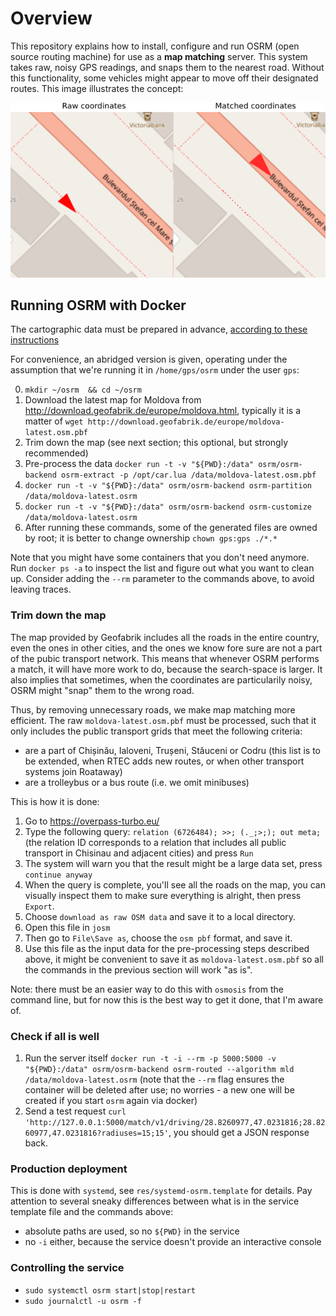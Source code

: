 # Overview

This repository explains how to install, configure and run OSRM (open source routing machine) for
use as a **map matching** server. This system takes raw, noisy GPS readings, and snaps them to the
nearest road. Without this functionality, some vehicles might appear to move off their designated
routes. This image illustrates the concept:

![Route-matching illustrated](images/raw-matched.png "Example of route matching")


## Running OSRM with Docker
The cartographic data must be prepared in advance, [according to these instructions](https://github.com/Project-OSRM/osrm-backend)

For convenience, an abridged version is given, operating under the assumption that we're running it
in `/home/gps/osrm` under the user `gps`:

0. `mkdir ~/osrm  && cd ~/osrm`
1. Download the latest map for Moldova from http://download.geofabrik.de/europe/moldova.html,
   typically it is a matter of `wget http://download.geofabrik.de/europe/moldova-latest.osm.pbf`
2. Trim down the map (see next section; this optional, but strongly recommended)
3. Pre-process the data `docker run -t -v "${PWD}:/data" osrm/osrm-backend osrm-extract -p /opt/car.lua /data/moldova-latest.osm.pbf`
4. `docker run -t -v "${PWD}:/data" osrm/osrm-backend osrm-partition /data/moldova-latest.osrm`
5. `docker run -t -v "${PWD}:/data" osrm/osrm-backend osrm-customize /data/moldova-latest.osrm`
6. After running these commands, some of the generated files are owned by root; it is better to
   change ownership `chown gps:gps ./*.*`

Note that you might have some containers that you don't need anymore. Run `docker ps -a` to
inspect the list and figure out what you want to clean up. Consider adding the `--rm` parameter
to the commands above, to avoid leaving traces.

### Trim down the map
The map provided by Geofabrik includes all the roads in the entire country, even the ones in other
cities, and the ones we know fore sure are not a part of the pubic transport network. This means
that whenever OSRM performs a match, it will have more work to do, because the search-space is
larger. It also implies that sometimes, when the coordinates are particularily noisy, OSRM might
"snap" them to the wrong road.

Thus, by removing unnecessary roads, we make map matching more efficient. The raw `moldova-latest.osm.pbf`
must be processed, such that it only includes the public transport grids that meet the following
criteria:
- are a part of Chișinău, Ialoveni, Trușeni, Stăuceni or Codru (this list is to be extended, when
RTEC adds new routes, or when other transport systems join Roataway)
- are a trolleybus or a bus route (i.e. we omit minibuses)


This is how it is done:

1. Go to https://overpass-turbo.eu/
2. Type the following query: `relation (6726484); >>; (._;>;); out meta;` (the relation ID corresponds
   to a relation that includes all public transport in Chisinau and adjacent cities) and press `Run`
3. The system will warn you that the result might be a large data set, press `continue anyway`
4. When the query is complete, you'll see all the roads on the map, you can visually inspect them
   to make sure everything is alright, then press `Export`.
5. Choose `download as raw OSM data` and save it to a local directory.
6. Open this file in `josm`
7. Then go to `File\Save as`, choose the `osm pbf` format, and save it.
8. Use this file as the input data for the pre-processing steps described above, it might be convenient
   to save it as `moldova-latest.osm.pbf` so all the commands in the previous section will work "as is".

Note: there must be an easier way to do this with `osmosis` from the command line, but for now this is
the best way to get it done, that I'm aware of.

### Check if all is well

1. Run the server itself `docker run -t -i --rm -p 5000:5000 -v "${PWD}:/data" osrm/osrm-backend osrm-routed --algorithm mld /data/moldova-latest.osrm` (note that the `--rm` flag ensures the container will be deleted after use; no worries - a new one will be created if you start `osrm` again via docker)
2. Send a test request `curl 'http://127.0.0.1:5000/match/v1/driving/28.8260977,47.0231816;28.8260977,47.0231816?radiuses=15;15'`, you should get a JSON response back.

### Production deployment

This is done with `systemd`, see `res/systemd-osrm.template` for details. Pay attention to several
sneaky differences between what is in the service template file and the commands above:

- absolute paths are used, so no `${PWD}` in the service
- no `-i` either, because the service doesn't provide an interactive console

### Controlling the service
- `sudo systemctl osrm start|stop|restart`
- `sudo journalctl -u osrm -f`


